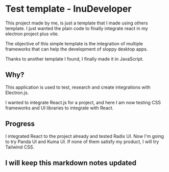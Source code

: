 # Test template - InuDeveloper

This project made by me, is just a template that I made using others template. I just wanted the plain code to finally integrate react in my electron project plus vite.

The objective of this simple template is the integration of multiple frameworks that can help the development of sloppy desktop apps.

Thanks to another template I found, I finally made it in JavaScript.

## Why?

This application is used to test, research and create integrations with Electron.js.

I wanted to integrate React.js for a project, and here I am now testing CSS frameworks and UI libraries to integrate with React.

## Progress

I integrated React to the project already and tested Radix UI. Now I'm going to try Panda UI and Kuma UI. If none of them satisfy my product, I will try Tailwind CSS.

## I will keep this markdown notes updated
